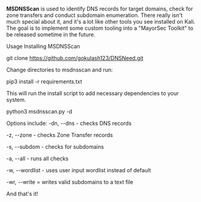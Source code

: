 **MSDNSScan** is used to identify DNS records for target domains, check for zone transfers and conduct subdomain enumeration. There really isn't much special about it, and it's a lot like other tools you see installed on Kali. The goal is to implement some custom tooling into a "MayorSec Toolkit" to be released sometime in the future.

Usage
Installing MSDNSScan

git clone https://github.com/gokulash123/DNSNeed.git

Change directories to msdnsscan and run:

pip3 install -r requirements.txt

This will run the install script to add necessary dependencies to your system.

python3 msdnsscan.py -d <domain> <options>

Options include: -dn, --dns - checks DNS records

-z, --zone - checks Zone Transfer records

-s, --subdom - checks for subdomains

-a, --all - runs all checks

-w, --wordlist - uses user input wordlist instead of default

-wr, --write = writes valid subdomains to a text file

And that's it!
